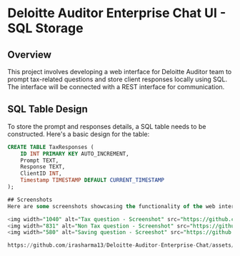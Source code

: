 # Deloitte Auditor Enterprise Chat UI - SQL Storage

## Overview
This project involves developing a web interface for Deloitte Auditor team to prompt tax-related questions and store client responses locally using SQL. The interface will be connected with a REST interface for communication.

## SQL Table Design
To store the prompt and responses details, a SQL table needs to be constructed. Here's a basic design for the table:

```sql
CREATE TABLE TaxResponses (
    ID INT PRIMARY KEY AUTO_INCREMENT,
    Prompt TEXT,
    Response TEXT,
    ClientID INT,
    Timestamp TIMESTAMP DEFAULT CURRENT_TIMESTAMP
);

## Screenshots
Here are some screenshots showcasing the functionality of the web interface:

<img width="1040" alt="Tax question - Screenshot" src="https://github.com/irasharma13/Deloitte-Auditor-Enterprise-Chat/assets/36807339/eef43b60-42f3-4005-a8e8-682c18c7339b">
<img width="831" alt="Non Tax question - Screenshot" src="https://github.com/irasharma13/Deloitte-Auditor-Enterprise-Chat/assets/36807339/66032205-10d9-41f9-9efe-472170eda351">
<img width="580" alt="Saving question - Screeshot" src="https://github.com/irasharma13/Deloitte-Auditor-Enterprise-Chat/assets/36807339/77b6c39a-20a0-4423-b4ab-9f63f80d0156">

https://github.com/irasharma13/Deloitte-Auditor-Enterprise-Chat/assets/36807339/2451c1bc-8570-4438-9cdc-5a0886ebdba0

